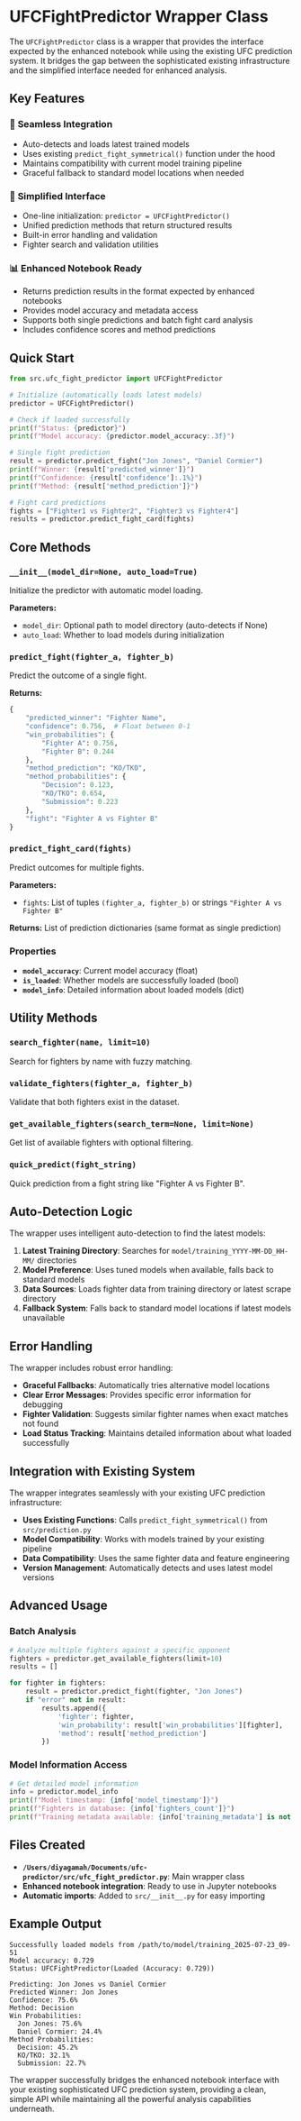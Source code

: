 # UFCFightPredictor Wrapper Class

The `UFCFightPredictor` class is a wrapper that provides the interface expected by the enhanced notebook while using the existing UFC prediction system. It bridges the gap between the sophisticated existing infrastructure and the simplified interface needed for enhanced analysis.

## Key Features

### 🔄 **Seamless Integration**
- Auto-detects and loads latest trained models
- Uses existing `predict_fight_symmetrical()` function under the hood  
- Maintains compatibility with current model training pipeline
- Graceful fallback to standard model locations when needed

### 🎯 **Simplified Interface**
- One-line initialization: `predictor = UFCFightPredictor()`
- Unified prediction methods that return structured results
- Built-in error handling and validation
- Fighter search and validation utilities

### 📊 **Enhanced Notebook Ready**
- Returns prediction results in the format expected by enhanced notebooks
- Provides model accuracy and metadata access
- Supports both single predictions and batch fight card analysis
- Includes confidence scores and method predictions

## Quick Start

```python
from src.ufc_fight_predictor import UFCFightPredictor

# Initialize (automatically loads latest models)
predictor = UFCFightPredictor()

# Check if loaded successfully
print(f"Status: {predictor}")
print(f"Model accuracy: {predictor.model_accuracy:.3f}")

# Single fight prediction
result = predictor.predict_fight("Jon Jones", "Daniel Cormier")
print(f"Winner: {result['predicted_winner']}")
print(f"Confidence: {result['confidence']:.1%}")
print(f"Method: {result['method_prediction']}")

# Fight card predictions
fights = ["Fighter1 vs Fighter2", "Fighter3 vs Fighter4"]
results = predictor.predict_fight_card(fights)
```

## Core Methods

### `__init__(model_dir=None, auto_load=True)`
Initialize the predictor with automatic model loading.

**Parameters:**
- `model_dir`: Optional path to model directory (auto-detects if None)
- `auto_load`: Whether to load models during initialization

### `predict_fight(fighter_a, fighter_b)`
Predict the outcome of a single fight.

**Returns:**
```python
{
    "predicted_winner": "Fighter Name",
    "confidence": 0.756,  # Float between 0-1
    "win_probabilities": {
        "Fighter A": 0.756,
        "Fighter B": 0.244
    },
    "method_prediction": "KO/TKO",
    "method_probabilities": {
        "Decision": 0.123,
        "KO/TKO": 0.654,
        "Submission": 0.223
    },
    "fight": "Fighter A vs Fighter B"
}
```

### `predict_fight_card(fights)`
Predict outcomes for multiple fights.

**Parameters:**
- `fights`: List of tuples `(fighter_a, fighter_b)` or strings `"Fighter A vs Fighter B"`

**Returns:** List of prediction dictionaries (same format as single prediction)

### Properties

- **`model_accuracy`**: Current model accuracy (float)
- **`is_loaded`**: Whether models are successfully loaded (bool)
- **`model_info`**: Detailed information about loaded models (dict)

## Utility Methods

### `search_fighter(name, limit=10)`
Search for fighters by name with fuzzy matching.

### `validate_fighters(fighter_a, fighter_b)`
Validate that both fighters exist in the dataset.

### `get_available_fighters(search_term=None, limit=None)`
Get list of available fighters with optional filtering.

### `quick_predict(fight_string)`
Quick prediction from a fight string like "Fighter A vs Fighter B".

## Auto-Detection Logic

The wrapper uses intelligent auto-detection to find the latest models:

1. **Latest Training Directory**: Searches for `model/training_YYYY-MM-DD_HH-MM/` directories
2. **Model Preference**: Uses tuned models when available, falls back to standard models
3. **Data Sources**: Loads fighter data from training directory or latest scrape directory
4. **Fallback System**: Falls back to standard model locations if latest models unavailable

## Error Handling

The wrapper includes robust error handling:

- **Graceful Fallbacks**: Automatically tries alternative model locations
- **Clear Error Messages**: Provides specific error information for debugging
- **Fighter Validation**: Suggests similar fighter names when exact matches not found
- **Load Status Tracking**: Maintains detailed information about what loaded successfully

## Integration with Existing System

The wrapper integrates seamlessly with your existing UFC prediction infrastructure:

- **Uses Existing Functions**: Calls `predict_fight_symmetrical()` from `src/prediction.py`
- **Model Compatibility**: Works with models trained by your existing pipeline
- **Data Compatibility**: Uses the same fighter data and feature engineering
- **Version Management**: Automatically detects and uses latest model versions

## Advanced Usage

### Batch Analysis
```python
# Analyze multiple fighters against a specific opponent
fighters = predictor.get_available_fighters(limit=10)
results = []

for fighter in fighters:
    result = predictor.predict_fight(fighter, "Jon Jones")
    if "error" not in result:
        results.append({
            'fighter': fighter,
            'win_probability': result['win_probabilities'][fighter],
            'method': result['method_prediction']
        })
```

### Model Information Access
```python
# Get detailed model information
info = predictor.model_info
print(f"Model timestamp: {info['model_timestamp']}")
print(f"Fighters in database: {info['fighters_count']}")
print(f"Training metadata available: {info['training_metadata'] is not None}")
```

## Files Created

- **`/Users/diyagamah/Documents/ufc-predictor/src/ufc_fight_predictor.py`**: Main wrapper class
- **Enhanced notebook integration**: Ready to use in Jupyter notebooks
- **Automatic imports**: Added to `src/__init__.py` for easy importing

## Example Output

```
Successfully loaded models from /path/to/model/training_2025-07-23_09-51
Model accuracy: 0.729
Status: UFCFightPredictor(Loaded (Accuracy: 0.729))

Predicting: Jon Jones vs Daniel Cormier
Predicted Winner: Jon Jones
Confidence: 75.6%
Method: Decision
Win Probabilities:
  Jon Jones: 75.6%
  Daniel Cormier: 24.4%
Method Probabilities:
  Decision: 45.2%
  KO/TKO: 32.1%
  Submission: 22.7%
```

The wrapper successfully bridges the enhanced notebook interface with your existing sophisticated UFC prediction system, providing a clean, simple API while maintaining all the powerful analysis capabilities underneath.